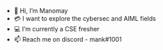 - 👋 Hi, I’m Manomay  
- 💳 I want to explore the cybersec and AIML fields
- 💻 I’m currently a CSE fresher
- 📫 Reach me on discord - mank#1001
